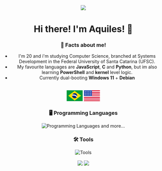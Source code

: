 ![](https://komarev.com/ghpvc/?username=aquillesf&style=flat&color=grey)

# Hi there! I'm Aquiles! 👋

### 🤔 Facts about me!

- I'm 20 and i'm studying Computer Science, branched at Systems Development in the Federal University of Santa Catarina (UFSC).
- My favourite languages are **JavaScript**, **C** and **Python**, but im also learning **PowerShell** and **kernel** level logic.
- Currently dual-booting **Windows 11** + **Debian**
<br>

<div>
 <img width="50" src="/assets/BR.svg">
 <img width="50" src="/assets/US.svg">
</div>

### 🖥️ Programming Languages
![Programming Languages](https://go-skill-icons.vercel.app/api/icons?i=bash,powershell,cs,cpp,py,lua,nodejs,html,css,js,jquery,bootstrap,php&perline=13)
 and more...

### 🛠️ Tools
![Tools](https://go-skill-icons.vercel.app/api/icons?i=windows,linux,android,github,git,arduino,visualstudio,vscode,virtualbox,robloxstudio,canva&perline=13)


<html align="center">
  <div align="center">
  <img height=180px align="center" src="https://github-readme-stats.vercel.app/api?username=heitorrosa&show_icons=true&theme=dark#gh-dark-mode-only">
      <img height=180px align="center" src="https://github-readme-stats.vercel.app/api/top-langs/?username=heitorrosa&layout=compact&theme=dark#gh-dark-mode-only">
  </div>
</html>

<br>
